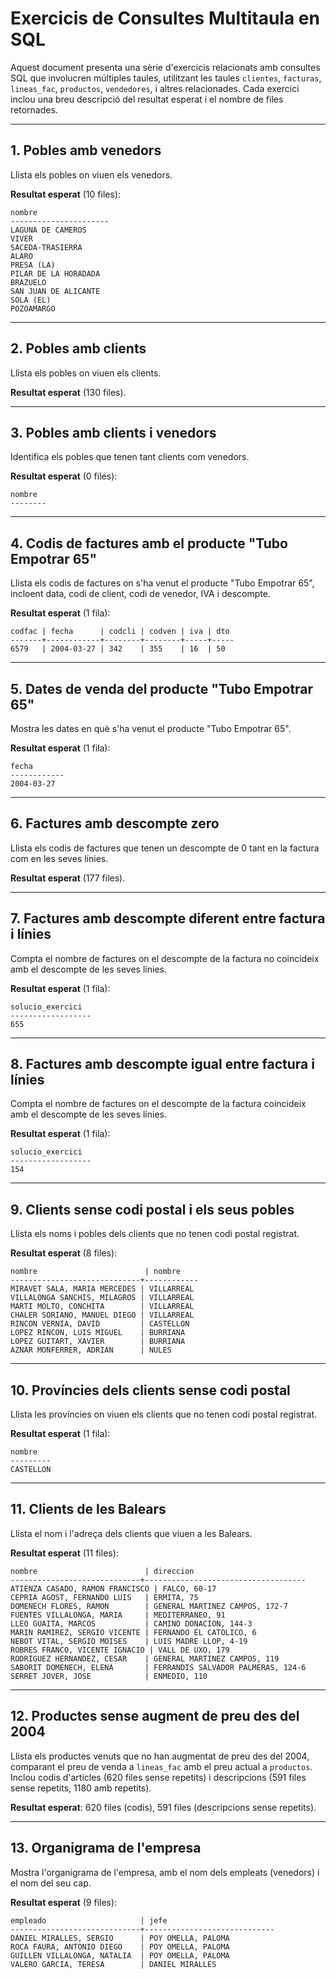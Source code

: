 # Exercicis de Consultes Multitaula en SQL

Aquest document presenta una sèrie d'exercicis relacionats amb consultes SQL que involucren múltiples taules, utilitzant les taules `clientes`, `facturas`, `lineas_fac`, `productos`, `vendedores`, i altres relacionades. Cada exercici inclou una breu descripció del resultat esperat i el nombre de files retornades.

---

## 1. Pobles amb venedors
Llista els pobles on viuen els venedors.

**Resultat esperat** (10 files):
```
nombre
----------------------
LAGUNA DE CAMEROS
VIVER
SACEDA-TRASIERRA
ALARO
PRESA (LA)
PILAR DE LA HORADADA
BRAZUELO
SAN JUAN DE ALICANTE
SOLA (EL)
POZOAMARGO
```

---

## 2. Pobles amb clients
Llista els pobles on viuen els clients.

**Resultat esperat** (130 files).

---

## 3. Pobles amb clients i venedors
Identifica els pobles que tenen tant clients com venedors.

**Resultat esperat** (0 files):
```
nombre
--------
```

---

## 4. Codis de factures amb el producte "Tubo Empotrar 65"
Llista els codis de factures on s'ha venut el producte "Tubo Empotrar 65", incloent data, codi de client, codi de venedor, IVA i descompte.

**Resultat esperat** (1 fila):
```
codfac | fecha      | codcli | codven | iva | dto
-------+------------+--------+--------+-----+-----
6579   | 2004-03-27 | 342    | 355    | 16  | 50
```

---

## 5. Dates de venda del producte "Tubo Empotrar 65"
Mostra les dates en què s'ha venut el producte "Tubo Empotrar 65".

**Resultat esperat** (1 fila):
```
fecha
------------
2004-03-27
```

---

## 6. Factures amb descompte zero
Llista els codis de factures que tenen un descompte de 0 tant en la factura com en les seves línies.

**Resultat esperat** (177 files).

---

## 7. Factures amb descompte diferent entre factura i línies
Compta el nombre de factures on el descompte de la factura no coincideix amb el descompte de les seves línies.

**Resultat esperat** (1 fila):
```
solucio_exercici
------------------
655
```

---

## 8. Factures amb descompte igual entre factura i línies
Compta el nombre de factures on el descompte de la factura coincideix amb el descompte de les seves línies.

**Resultat esperat** (1 fila):
```
solucio_exercici
------------------
154
```

---

## 9. Clients sense codi postal i els seus pobles
Llista els noms i pobles dels clients que no tenen codi postal registrat.

**Resultat esperat** (8 files):
```
nombre                        | nombre
-----------------------------+------------
MIRAVET SALA, MARIA MERCEDES | VILLARREAL
VILLALONGA SANCHIS, MILAGROS | VILLARREAL
MARTI MOLTO, CONCHITA        | VILLARREAL
CHALER SORIANO, MANUEL DIEGO | VILLARREAL
RINCON VERNIA, DAVID         | CASTELLON
LOPEZ RINCON, LUIS MIGUEL    | BURRIANA
LOPEZ GUITART, XAVIER        | BURRIANA
AZNAR MONFERRER, ADRIAN      | NULES
```

---

## 10. Províncies dels clients sense codi postal
Llista les províncies on viuen els clients que no tenen codi postal registrat.

**Resultat esperat** (1 fila):
```
nombre
---------
CASTELLON
```

---

## 11. Clients de les Balears
Llista el nom i l'adreça dels clients que viuen a les Balears.

**Resultat esperat** (11 files):
```
nombre                        | direccion
-----------------------------+------------------------------------
ATIENZA CASADO, RAMON FRANCISCO | FALCO, 60-17
CEPRIA AGOST, FERNANDO LUIS   | ERMITA, 75
DOMENECH FLORES, RAMON        | GENERAL MARTINEZ CAMPOS, 172-7
FUENTES VILLALONGA, MARIA     | MEDITERRANEO, 91
LLEO GUAITA, MARCOS           | CAMINO DONACION, 144-3
MARIN RAMIREZ, SERGIO VICENTE | FERNANDO EL CATOLICO, 6
NEBOT VITAL, SERGIO MOISES    | LUIS MADRE LLOP, 4-19
ROBRES FRANCO, VICENTE IGNACIO | VALL DE UXO, 179
RODRIGUEZ HERNANDEZ, CESAR    | GENERAL MARTINEZ CAMPOS, 119
SABORIT DOMENECH, ELENA       | FERRANDIS SALVADOR PALMERAS, 124-6
SERRET JOVER, JOSE            | ENMEDIO, 110
```

---

## 12. Productes sense augment de preu des del 2004
Llista els productes venuts que no han augmentat de preu des del 2004, comparant el preu de venda a `lineas_fac` amb el preu actual a `productos`. Inclou codis d'articles (620 files sense repetits) i descripcions (591 files sense repetits, 1180 amb repetits).

**Resultat esperat**: 620 files (codis), 591 files (descripcions sense repetits).

---

## 13. Organigrama de l'empresa
Mostra l'organigrama de l'empresa, amb el nom dels empleats (venedors) i el nom del seu cap.

**Resultat esperat** (9 files):
```
empleado                     | jefe
-----------------------------+-----------------------------
DANIEL MIRALLES, SERGIO      | POY OMELLA, PALOMA
ROCA FAURA, ANTONIO DIEGO    | POY OMELLA, PALOMA
GUILLEN VILLALONGA, NATALIA  | POY OMELLA, PALOMA
VALERO GARCIA, TERESA        | DANIEL MIRALLES